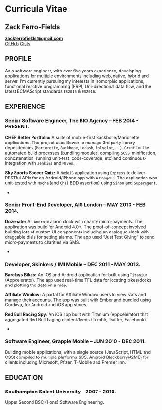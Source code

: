Curricula Vitae
===============

Zack Ferro-Fields
-----------------

**zackferrofields@gmail.com**  
[GitHub](https://github.com/zackferrofields)
[Gists](https://gist.github.com/zackferrofields)

PROFILE
-------

As a software engineer, with over five years experience, developing applications for multiple environments including web, native, hybrid and server. I’m currently pursuing my interests in isomorphic applications, functional reactive programming (FRP), Uni-directional data flow, and the latest ECMAScript standards `ES2015` & `ES2016`.

EXPERIENCE
----------

### Senior Software Engineer, The BIO Agency – FEB 2014 - PRESENT.

**CHEP Better Portfolio:**
A suite of mobile-first Backbone/Marionette applications. The project uses Bower to manage 3rd party library dependencies (`Marionette`, `Backbone`, `Lodash`, `Polyglot`, … ). `Grunt` for the automated build processes (bundling modules, compiling `SCSS`, minification, concatenation, running unit-test, code-coverage, etc) and continuous-integration with `Jenkins` and `Maven`.  

**Sky Sports Soccer Quiz:**
A `NodeJS` application using `Express` to deliver RESTful APIs for an Android/iPhone app with a `MongoDB`. The application was unit-tested with `Mocha` (and `Chai` BDD assertion) using `Sinon` and `Superagent`.

-

### Senior Front-End Developer, AIS London – MAY 2013 - FEB 2014.

**Dozenate:**
An `Android` alarm clock with charity micro-payments. The application was build for Android 4.0+. The proof-of-concept involved building lots of custom UI components including an analogue clock with draggable dials for setting alarms. The app used “Just Test Giving” to send micro-payments to charities via SMS.

-

### Developer, Skinkers / IMI Mobile – DEC 2011 - MAY 2013.

**Barclays Bikes:**
An iOS and Android application for built using `Titanium` (Appcelerator). The app used real-time TFL data for locating bikes/docks and plotting the data on a map.

**Affiliate Window:**
A portal for Affiliate Window users to view stats and manage their accounts. The app was built with Ember and bundled using Cordova, for Android and iOS app stores.

**Red Bull Racing Spy:**
An iOS app built with Titanium (Appcelerator) that aggregated Red Bull Raging content/feeds (Tumblr, Twitter, Facebook)

-

### Software Engineer, Grapple Mobile – JUN 2010 - DEC 2011.

Building mobile applications, with a single source (JavaScript, HTML and CSS) compiled to multiple platforms (iOS, Android Blackberry/J2ME) for clients including Microsoft, Pfizer, T-Mobile and Premier Inn.

EDUCATION
--------------

### Southampton Solent University – 2007 - 2010.
Upper Second BSC (Hons) Software Engineering.
